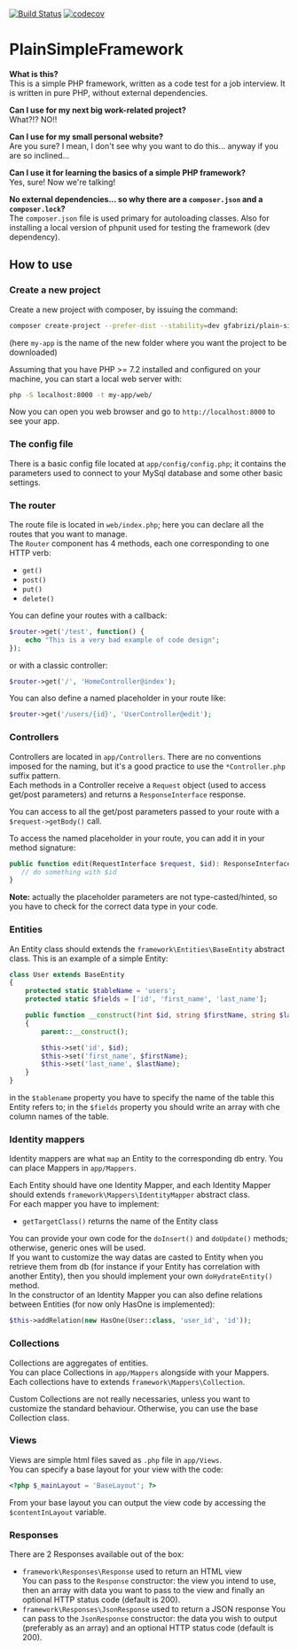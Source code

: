 [![Build Status](https://travis-ci.com/gfabrizi/PlainSimpleFramework.svg?branch=master)](https://travis-ci.com/gfabrizi/PlainSimpleFramework)
[![codecov](https://codecov.io/gh/gfabrizi/PlainSimpleFramework/branch/master/graph/badge.svg)](https://codecov.io/gh/gfabrizi/PlainSimpleFramework)

# PlainSimpleFramework
**What is this?**  
This is a simple PHP framework, written as a code test for a job interview. It is written in pure PHP, without external dependencies.

**Can I use for my next big work-related project?**  
What?!? NO!!

**Can I use for my small personal website?**  
Are you sure? I mean, I don't see why you want to do this... anyway if you are so inclined...

**Can I use it for learning the basics of a simple PHP framework?**  
Yes, sure! Now we're talking!

**No external dependencies... so why there are a `composer.json` and a `composer.lock`?**  
The `composer.json` file is used primary for autoloading classes. Also for installing a local version of phpunit used for testing the framework (dev dependency).

## How to use
### Create a new project
Create a new project with composer, by issuing the command:
```bash
composer create-project --prefer-dist --stability=dev gfabrizi/plain-simple-framework my-app
```
(here `my-app` is the name of the new folder where you want the project to be downloaded)

Assuming that you have PHP >= 7.2 installed and configured on your machine, you can start a local web server with:
```bash
php -S localhost:8000 -t my-app/web/
```

Now you can open you web browser and go to `http://localhost:8000` to see your app.

### The config file
There is a basic config file located at `app/config/config.php`; it contains the parameters used to connect to your MySql database and some other basic settings.

### The router
The route file is located in `web/index.php`; here you can declare all the routes that you want to manage.  
The `Router` component has 4 methods, each one corresponding to one HTTP verb:

*  `get()`
*  `post()`
*  `put()`
*  `delete()`

You can define your routes with a callback:
```php
$router->get('/test', function() {
    echo "This is a very bad example of code design";
});
```
or with a classic controller:
```php
$router->get('/', 'HomeController@index');
```

You can also define a named placeholder in your route like:
```php
$router->get('/users/{id}', 'UserController@edit');
```

### Controllers
Controllers are located in `app/Controllers`. There are no conventions imposed for the naming, but it's a good practice to use the `*Controller.php` suffix pattern.  
Each methods in a Controller receive a `Request` object (used to access get/post parameters) and returns a `ResponseInterface` response.

You can access to all the get/post parameters passed to your route with a `$request->getBody()` call.

To access the named placeholder in your route, you can add it in your method signature:
```php
public function edit(RequestInterface $request, $id): ResponseInterface {
   // do something with $id
}
```
**Note:** actually the placeholder parameters are not type-casted/hinted, so you have to check for the correct data type in your code.

### Entities
An Entity class should extends the `framework\Entities\BaseEntity` abstract class. This is an example of a simple Entity:
```php
class User extends BaseEntity
{
    protected static $tableName = 'users';
    protected static $fields = ['id', 'first_name', 'last_name'];

    public function __construct(?int $id, string $firstName, string $lastName)
    {
        parent::__construct();

        $this->set('id', $id);
        $this->set('first_name', $firstName);
        $this->set('last_name', $lastName);
    }
}
```
in the `$tablename` property you have to specify the name of the table this Entity refers to; in the `$fields` property you should write an array with che column names of the table.

### Identity mappers
Identity mappers are what `map` an Entity to the corresponding db entry. You can place Mappers in `app/Mappers`.

Each Entity should have one Identity Mapper, and each Identity Mapper should extends `framework\Mappers\IdentityMapper` abstract class.  
For each mapper you have to implement:

*  `getTargetClass()` returns the name of the Entity class

You can provide your own code for the `doInsert()` and `doUpdate()` methods; otherwise, generic ones will be used.  
If you want to customize the way datas are casted to Entity when you retrieve them from db (for instance if your Entity has correlation with another Entity), then you should implement your own `doHydrateEntity()` method.  
In the constructor of an Identity Mapper you can also define relations between Entities (for now only HasOne is implemented):
```php
$this->addRelation(new HasOne(User::class, 'user_id', 'id'));
```

### Collections
Collections are aggregates of entities.  
You can place Collections in `app/Mappers` alongside with your Mappers.
Each collections have to extends `framework\Mappers\Collection`.

Custom Collections are not really necessaries, unless you want to customize the standard behaviour. Otherwise, you can use the base Collection class.

### Views
Views are simple html files saved as `.php` file in `app/Views`.  
You can specify a base layout for your view with the code:  
```php
<?php $_mainLayout = 'BaseLayout'; ?>
```
From your base layout you can output the view code by accessing the `$contentInLayout` variable.

### Responses
There are 2 Responses available out of the box:

*  `framework\Responses\Response` used to return an HTML view  
You can pass to the `Response` constructor: the view you intend to use, then an array with data you want to pass to the view and finally an optional HTTP status code (default is 200). 
*  `framework\Responses\JsonResponse` used to return a JSON response
You can pass to the `JsonResponse` constructor: the data you wish to output (preferably as an array) and an optional HTTP status code (default is 200).